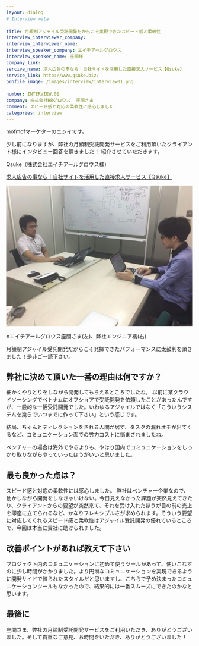 ```yaml
---
layout: dialog
# Interview meta

title: 月額制アジャイル受託開発だからこそ実現できたスピード感と柔軟性
interview_interviewer_company:
interview_interviewer_name:
interview_speaker_company: エイチアールグロウス
interview_speaker_name: 座間様
company_link:
sercive_name: 求人広告の事なら｜自社サイトを活用した直接求人サービス【Qsuke】
service_link: http://www.qsuke.biz/
profile_image: /images/interview/interview01.png

number: INTERVIEW.01
company: 株式会社HRグロウス  座間さま
comment: スピード感と対応の柔軟性に感心しました
categories: interview
---
```


mofmofマーケターのニシイです。

少し前になりますが、弊社の月額制受託開発サービスをご利用頂いたクライアント様にインタビュー回答を頂きました！
紹介させていただきます。

Qsuke（株式会社エイチアールグロウス様）

[求人広告の事なら｜自社サイトを活用した直接求人サービス【Qsuke】](http://www.qsuke.biz/)

![エイチアールグロウス座間さま(左)、弊社エンジニア橘(右)](/images/interview/zama-tachibana.jpg)

※エイチアールグロウス座間さま(左)、弊社エンジニア橘(右)

月額制アジャイル受託開発だからこそ発揮できたパフォーマンスに太鼓判を頂きました！是非ご一読下さい。

## 弊社に決めて頂いた一番の理由は何ですか？

細かくやりとりをしながら開発してもらえるところでしたね。
以前に某クラウドソーシングでベトナムにオフショアで受託開発を依頼したことがあったんですが、一般的な一括受託開発でした。いわゆるアジャイルではなく「こういうシステムを幾らでいつまでに作って下さい」という感じです。

結局、ちゃんとディレクションをきれる人間が居ず、タスクの漏れオチが出てくるなど、コミュニケーション面での労力コストに悩まされましたね。

ベンチャーの場合は海外でやるよりも、やはり国内でコミュニケーションをしっかり取りながらやっていったほうがいいと思いました。

## 最も良かった点は？

スピード感と対応の柔軟性には感心しました。
弊社はベンチャー企業なので、動かしながら開発をしなきゃいけない。今日見えなかった課題が突然見えてきたり、クライアントからの要望が突然来て、それを受け入れたほうが目の前の売上を即座に立てられるなど、かなりフレキシブルさが求められます。そういう要望に対応してくれるスピード感と柔軟性はアジャイル受託開発の優れているところで、今回は本当に貴社に助けられました。


## 改善ポイントがあれば教えて下さい

プロジェクト内のコミュニケーションに初めて使うツールがあって、使いこなすのに少し時間がかかりました。より円滑なコミュニケーションを実現できるように開発サイドで練られたスタイルだと思いますし、こちらで予め決まったコミュニケーションツールもなかったので、結果的には一番スムーズにできたのかなと思います。

## 最後に

座間さま、弊社の月額制受託開発サービスをご利用いただき、ありがとうございました。そして貴重なご意見、お時間をいただき、ありがとうございました！
